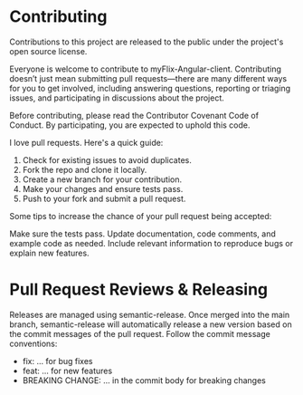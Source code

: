 # Contributing

Contributions to this project are released to the public under the project's open source license.

Everyone is welcome to contribute to myFlix-Angular-client. Contributing doesn’t just mean submitting pull requests—there are many different ways for you to get involved, including answering questions, reporting or triaging issues, and participating in discussions about the project.

Before contributing, please read the Contributor Covenant Code of Conduct. By participating, you are expected to uphold this code.

I love pull requests. Here's a quick guide:

1. Check for existing issues to avoid duplicates.
2. Fork the repo and clone it locally.
3. Create a new branch for your contribution.
4. Make your changes and ensure tests pass.
5. Push to your fork and submit a pull request.

Some tips to increase the chance of your pull request being accepted:

Make sure the tests pass.
Update documentation, code comments, and example code as needed.
Include relevant information to reproduce bugs or explain new features.

# Pull Request Reviews & Releasing

Releases are managed using semantic-release. Once merged into the main branch, semantic-release will automatically release a new version based on the commit messages of the pull request. Follow the commit message conventions:

- fix: ... for bug fixes
- feat: ... for new features
- BREAKING CHANGE: ... in the commit body for breaking changes

